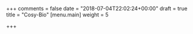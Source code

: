 +++
comments = false
date = "2018-07-04T22:02:24+00:00"
draft = true
title = "Cosy-Bio"
[menu.main]
weight = 5

+++
